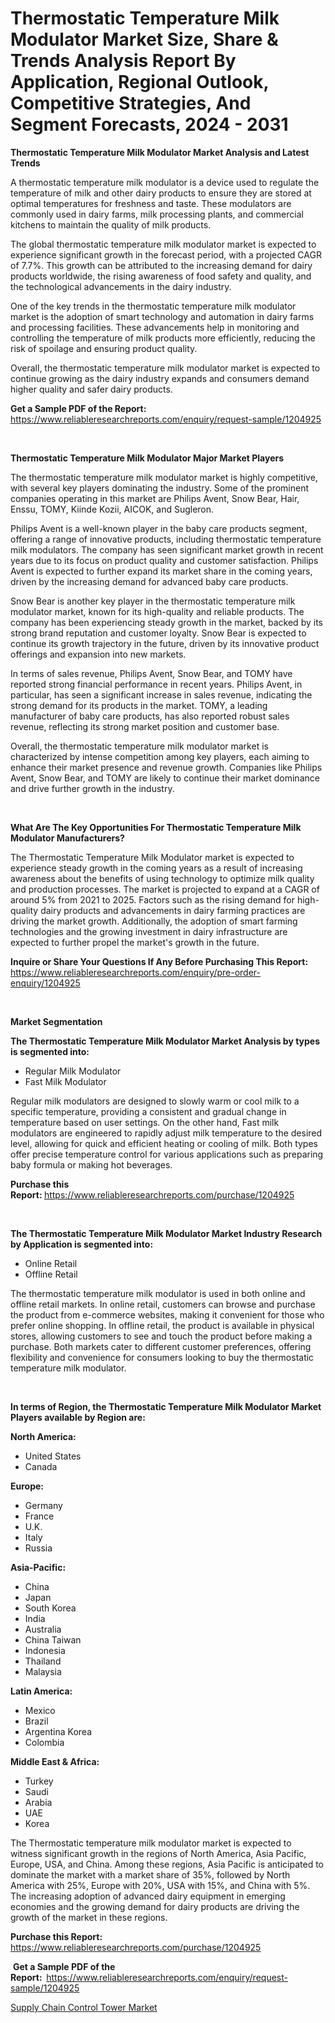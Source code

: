<p><h1>Thermostatic Temperature Milk Modulator Market Size, Share & Trends Analysis Report By Application, Regional Outlook, Competitive Strategies, And Segment Forecasts, 2024 - 2031</h1></p><p><strong>Thermostatic Temperature Milk Modulator Market Analysis and Latest Trends</strong></p>
<p><p>A thermostatic temperature milk modulator is a device used to regulate the temperature of milk and other dairy products to ensure they are stored at optimal temperatures for freshness and taste. These modulators are commonly used in dairy farms, milk processing plants, and commercial kitchens to maintain the quality of milk products.</p><p>The global thermostatic temperature milk modulator market is expected to experience significant growth in the forecast period, with a projected CAGR of 7.7%. This growth can be attributed to the increasing demand for dairy products worldwide, the rising awareness of food safety and quality, and the technological advancements in the dairy industry.</p><p>One of the key trends in the thermostatic temperature milk modulator market is the adoption of smart technology and automation in dairy farms and processing facilities. These advancements help in monitoring and controlling the temperature of milk products more efficiently, reducing the risk of spoilage and ensuring product quality.</p><p>Overall, the thermostatic temperature milk modulator market is expected to continue growing as the dairy industry expands and consumers demand higher quality and safer dairy products.</p></p>
<p><strong>Get a Sample PDF of the Report:&nbsp;</strong> <a href="https://www.reliableresearchreports.com/enquiry/request-sample/1204925">https://www.reliableresearchreports.com/enquiry/request-sample/1204925</a></p>
<p>&nbsp;</p>
<p><strong>Thermostatic Temperature Milk Modulator Major Market Players</strong></p>
<p><p>The thermostatic temperature milk modulator market is highly competitive, with several key players dominating the industry. Some of the prominent companies operating in this market are Philips Avent, Snow Bear, Hair, Enssu, TOMY, Kiinde Kozii, AICOK, and Sugleron.</p><p>Philips Avent is a well-known player in the baby care products segment, offering a range of innovative products, including thermostatic temperature milk modulators. The company has seen significant market growth in recent years due to its focus on product quality and customer satisfaction. Philips Avent is expected to further expand its market share in the coming years, driven by the increasing demand for advanced baby care products.</p><p>Snow Bear is another key player in the thermostatic temperature milk modulator market, known for its high-quality and reliable products. The company has been experiencing steady growth in the market, backed by its strong brand reputation and customer loyalty. Snow Bear is expected to continue its growth trajectory in the future, driven by its innovative product offerings and expansion into new markets.</p><p>In terms of sales revenue, Philips Avent, Snow Bear, and TOMY have reported strong financial performance in recent years. Philips Avent, in particular, has seen a significant increase in sales revenue, indicating the strong demand for its products in the market. TOMY, a leading manufacturer of baby care products, has also reported robust sales revenue, reflecting its strong market position and customer base.</p><p>Overall, the thermostatic temperature milk modulator market is characterized by intense competition among key players, each aiming to enhance their market presence and revenue growth. Companies like Philips Avent, Snow Bear, and TOMY are likely to continue their market dominance and drive further growth in the industry.</p></p>
<p>&nbsp;</p>
<p><strong>What Are The Key Opportunities For Thermostatic Temperature Milk Modulator Manufacturers?</strong></p>
<p><p>The Thermostatic Temperature Milk Modulator market is expected to experience steady growth in the coming years as a result of increasing awareness about the benefits of using technology to optimize milk quality and production processes. The market is projected to expand at a CAGR of around 5% from 2021 to 2025. Factors such as the rising demand for high-quality dairy products and advancements in dairy farming practices are driving the market growth. Additionally, the adoption of smart farming technologies and the growing investment in dairy infrastructure are expected to further propel the market's growth in the future.</p></p>
<p><strong>Inquire or Share Your Questions If Any Before Purchasing This Report:</strong> <a href="https://www.reliableresearchreports.com/enquiry/pre-order-enquiry/1204925">https://www.reliableresearchreports.com/enquiry/pre-order-enquiry/1204925</a></p>
<p>&nbsp;</p>
<p><strong>Market Segmentation</strong></p>
<p><strong>The Thermostatic Temperature Milk Modulator Market Analysis by types is segmented into:</strong></p>
<p><ul><li>Regular Milk Modulator</li><li>Fast Milk Modulator</li></ul></p>
<p><p>Regular milk modulators are designed to slowly warm or cool milk to a specific temperature, providing a consistent and gradual change in temperature based on user settings. On the other hand, Fast milk modulators are engineered to rapidly adjust milk temperature to the desired level, allowing for quick and efficient heating or cooling of milk. Both types offer precise temperature control for various applications such as preparing baby formula or making hot beverages.</p></p>
<p><strong>Purchase this Report:&nbsp;</strong><a href="https://www.reliableresearchreports.com/purchase/1204925">https://www.reliableresearchreports.com/purchase/1204925</a></p>
<p>&nbsp;</p>
<p><strong>The Thermostatic Temperature Milk Modulator Market Industry Research by Application is segmented into:</strong></p>
<p><ul><li>Online Retail</li><li>Offline Retail</li></ul></p>
<p><p>The thermostatic temperature milk modulator is used in both online and offline retail markets. In online retail, customers can browse and purchase the product from e-commerce websites, making it convenient for those who prefer online shopping. In offline retail, the product is available in physical stores, allowing customers to see and touch the product before making a purchase. Both markets cater to different customer preferences, offering flexibility and convenience for consumers looking to buy the thermostatic temperature milk modulator.</p></p>
<p>&nbsp;</p>
<p><strong>In terms of Region, the Thermostatic Temperature Milk Modulator Market Players available by Region are:</strong></p>
<p>
    <p> <strong> North America: </strong>
        <ul>
            <li>United States</li>
            <li>Canada</li>
        </ul>
        </p> 
    <p> <strong> Europe: </strong>
        <ul>
            <li>Germany</li>
            <li>France</li>
            <li>U.K.</li>
            <li>Italy</li>
            <li>Russia</li>
        </ul>
        </p> 
    <p> <strong> Asia-Pacific: </strong>
        <ul>
            <li>China</li>
            <li>Japan</li>
            <li>South Korea</li>
            <li>India</li>
            <li>Australia</li>
            <li>China Taiwan</li>
            <li>Indonesia</li>
            <li>Thailand</li>
            <li>Malaysia</li>
        </ul>
        </p> 
    <p> <strong> Latin America: </strong>
        <ul>
            <li>Mexico</li>
            <li>Brazil</li>
            <li>Argentina Korea</li>
            <li>Colombia</li>
        </ul>
        </p> 
    <p> <strong> Middle East & Africa: </strong>
        <ul>
            <li>Turkey</li>
            <li>Saudi</li>
            <li>Arabia</li>
            <li>UAE</li>
            <li>Korea</li>
        </ul>
    </p>
    </p>
<p><p>The Thermostatic temperature milk modulator market is expected to witness significant growth in the regions of North America, Asia Pacific, Europe, USA, and China. Among these regions, Asia Pacific is anticipated to dominate the market with a market share of 35%, followed by North America with 25%, Europe with 20%, USA with 15%, and China with 5%. The increasing adoption of advanced dairy equipment in emerging economies and the growing demand for dairy products are driving the growth of the market in these regions.</p></p>
<p><strong>Purchase this Report: </strong><a href="https://www.reliableresearchreports.com/purchase/1204925">https://www.reliableresearchreports.com/purchase/1204925</a></p>
<p>&nbsp;<strong>Get a Sample PDF of the Report:&nbsp;&nbsp;</strong><a href="https://www.reliableresearchreports.com/enquiry/request-sample/1204925">https://www.reliableresearchreports.com/enquiry/request-sample/1204925</a></p>
<p><strong></strong></p>
<p><p><a href="https://github.com/Chiragrp22/Market-Research-Report-List-3/blob/main/supply-chain-control-tower-market.md">Supply Chain Control Tower Market</a></p></p>